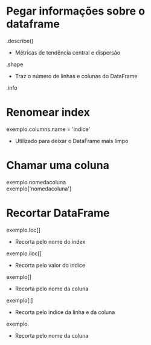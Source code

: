 # Pegar informações sobre o dataframe
.describe()<br>
- Métricas de tendência central e dispersão<br>

.shape<br>
- Traz o número de linhas e colunas do DataFrame<br>

.info

# Renomear index
exemplo.columns.name = 'indice'
- Utilizado para deixar o DataFrame mais limpo

# Chamar uma coluna
exemplo.nomedacoluna<br>
exemplo['nomedacoluna']

# Recortar DataFrame
exemplo.loc[]
- Recorta pelo nome do index

exemplo.iloc[]
- Recorta pelo valor do indice

exemplo[]
- Recorta pelo nome da coluna

exemplo[:]
- Recorta pelo indice da linha e da coluna

exemplo.
- Recorta pelo nome da coluna
